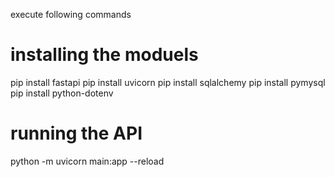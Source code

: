 execute following commands

# installing the moduels
pip install fastapi
pip install uvicorn
pip install sqlalchemy
pip install pymysql
pip install python-dotenv


# running the API
python -m uvicorn main:app --reload